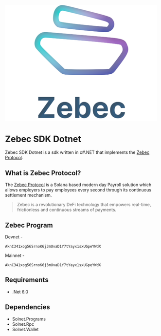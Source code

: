 <img src="Images/Zebec-Icon-Name-PNG.png" width="500" />

# Zebec SDK Dotnet

Zebec SDK Dotnet is a sdk written in c#.NET that implements the [Zebec Protocol](https://zebec.io/).

## What is Zebec Protocol?

The [Zebec Protocol](https://zebec.io/) is a Solana based modern day Payroll solution which allows employers to pay employees every second through its continuous settlement mechanism.

> Zebec is a revolutionary DeFi technology that empowers real-time, frictionless and continuous streams of payments.

## Zebec Program

Devnet - 
```
AknC341xog56SrnoK6j3mUvaD1Y7tYayx1sxUGpeYWdX
```
Mainnet -
```
AknC341xog56SrnoK6j3mUvaD1Y7tYayx1sxUGpeYWdX
```

## Requirements

- .Net 6.0

## Dependencies

- Solnet.Programs
- Solnet.Rpc
- Solnet.Wallet
